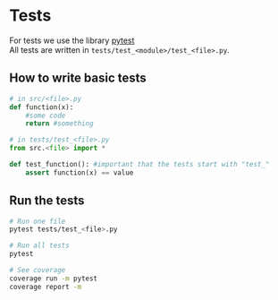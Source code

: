 # Tests
For tests we use the library [pytest](https://docs.pytest.org/en/7.0.x/) <br>
All tests are written in `tests/test_<module>/test_<file>.py`.


## How to write basic tests
```python
# in src/<file>.py
def function(x):
    #some code
    return #something

# in tests/test_<file>.py
from src.<file> import *

def test_function(): #important that the tests start with "test_"
    assert function(x) == value
```

## Run the tests
```bash
# Run one file
pytest tests/test_<file>.py

# Run all tests
pytest

# See coverage
coverage run -m pytest
coverage report -m
```